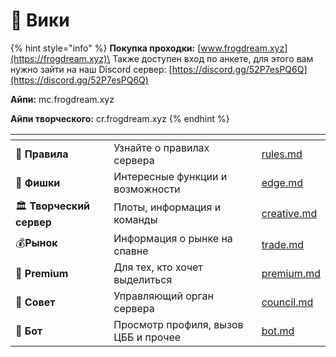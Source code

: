 # 📖 Вики

{% hint style="info" %}
**Покупка проходки:** [www.frogdream.xyz](https://frogdream.xyz)\
Также доступен вход по анкете, для этого вам нужно зайти на наш Discord сервер: [https://discord.gg/52P7esPQ6Q](https://discord.gg/52P7esPQ6Q)

**Айпи:** mc.frogdream.xyz

**Айпи творческого:** cr.frogdream.xyz
{% endhint %}

<table data-view="cards"><thead><tr><th></th><th></th><th data-hidden data-card-target data-type="content-ref"></th></tr></thead><tbody><tr><td>📒 <strong>Правила</strong></td><td>Узнайте о правилах сервера</td><td><a href="important/rules.md">rules.md</a></td></tr><tr><td>🚛 <strong>Фишки</strong></td><td>Интересные функции и возможности</td><td><a href="important/edge.md">edge.md</a></td></tr><tr><td>🏛️ <strong>Творческий сервер</strong></td><td>Плоты, информация и команды</td><td><a href="other/creative.md">creative.md</a></td></tr><tr><td>💰<strong>Рынок</strong></td><td>Информация о рынке на спавне</td><td><a href="other/trade.md">trade.md</a></td></tr><tr><td>🚀 <strong>Premium</strong></td><td>Для тех, кто хочет выделиться</td><td><a href="other/premium.md">premium.md</a></td></tr><tr><td>👥 <strong>Совет</strong></td><td>Управляющий орган сервера</td><td><a href="other/council.md">council.md</a></td></tr><tr><td>🤖 <strong>Бот</strong></td><td>Просмотр профиля, вызов ЦББ и прочее</td><td><a href="other/bot.md">bot.md</a></td></tr></tbody></table>
